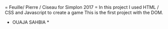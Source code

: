 = Feuille/ Pierre / Ciseau for Simplon 2017 =
In this project I used HTML / CSS and Javascript to create a game
This is the first project with the DOM.
* OUAJA SAHBIA *